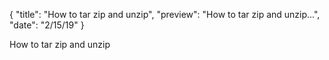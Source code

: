 {
  "title": "How to tar zip and unzip",
  "preview": "How to tar zip and unzip...",
  "date": "2/15/19"
}

How to tar zip and unzip
